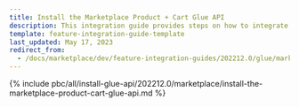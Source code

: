 ```yaml
---
title: Install the Marketplace Product + Cart Glue API
description: This integration guide provides steps on how to integrate the Marketplace Product + Cart Glue API feature into a Spryker project.
template: feature-integration-guide-template
last_updated: May 17, 2023
redirect_from:
  - /docs/marketplace/dev/feature-integration-guides/202212.0/glue/marketplace-product-cart-feature-integration.html
---
```


{% include pbc/all/install-glue-api/202212.0/marketplace/install-the-marketplace-product-cart-glue-api.md %} <!-- To edit, see /_includes/pbc/all/install-glue-api/202212.0/marketplace/install-the-marketplace-product-cart-glue-api.md -->
